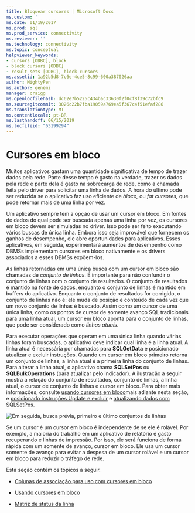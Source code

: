 ```yaml
---
title: Bloquear cursores | Microsoft Docs
ms.custom: ''
ms.date: 01/19/2017
ms.prod: sql
ms.prod_service: connectivity
ms.reviewer: ''
ms.technology: connectivity
ms.topic: conceptual
helpviewer_keywords:
- cursors [ODBC], block
- block cursors [ODBC]
- result sets [ODBC], block cursors
ms.assetid: 1a92b5d8-7c6e-4ce5-8c99-600a387026aa
author: MightyPen
ms.author: genemi
manager: craigg
ms.openlocfilehash: dc62e7b5225c434bac33630f2f0cf8f39c72bfc9
ms.sourcegitcommit: 3026c22b7fba19059a769ea5f367c4f51efaf286
ms.translationtype: MT
ms.contentlocale: pt-BR
ms.lasthandoff: 06/15/2019
ms.locfileid: "63199294"
---
```

# <a name="block-cursors"></a>Cursores em bloco
Muitos aplicativos gastam uma quantidade significativa de tempo de trazer dados pela rede. Parte desse tempo é gasto na verdade, trazer os dados pela rede e parte dela é gasto na sobrecarga de rede, como a chamada feita pelo driver para solicitar uma linha de dados. A hora do último pode ser reduzida se o aplicativo faz uso eficiente de *bloco,* ou *fat* *cursores,* que pode retornar mais de uma linha por vez.  
  
 Um aplicativo sempre tem a opção de usar um cursor em bloco. Em fontes de dados do qual pode ser buscada apenas uma linha por vez, os cursores em bloco devem ser simuladas no driver. Isso pode ser feito executando vários buscas de única linha. Embora isso seja improvável que fornecem os ganhos de desempenho, ele abre oportunidades para aplicativos. Esses aplicativos, em seguida, experimentará aumentos de desempenho como DBMSs implementam cursores em bloco nativamente e os drivers associados a esses DBMSs expõem-los.  
  
 As linhas retornadas em uma única busca com um cursor em bloco são chamadas de *conjunto de linhas*. É importante para não confundir o conjunto de linhas com o conjunto de resultados. O conjunto de resultados é mantido na fonte de dados, enquanto o conjunto de linhas é mantido em buffers do aplicativo. Enquanto o conjunto de resultados for corrigido, o conjunto de linhas não é: ele muda de posição e conteúdo de cada vez que um novo conjunto de linhas é buscado. Assim como um cursor de uma única linha, como os pontos de cursor de somente avanço SQL tradicionais para uma linha atual, um cursor em bloco aponta para o conjunto de linhas, que pode ser considerado como *linhas atuais*.  
  
 Para executar operações que operam em uma única linha quando várias linhas foram buscadas, o aplicativo deve indicar qual linha é a linha atual. A linha atual é necessária por chamadas para **SQLGetData** e posicionado atualizar e excluir instruções. Quando um cursor em bloco primeiro retorna um conjunto de linhas, a linha atual é a primeira linha do conjunto de linhas. Para alterar a linha atual, o aplicativo chama **SQLSetPos** ou **SQLBulkOperations** (para atualizar pelo indicador). A ilustração a seguir mostra a relação do conjunto de resultados, conjunto de linhas, a linha atual, o cursor de conjunto de linhas e cursor em bloco. Para obter mais informações, consulte [usando cursores em bloco](../../../odbc/reference/develop-app/using-block-cursors.md)mais adiante nesta seção, e [posicionado instruções Update e excluir](../../../odbc/reference/develop-app/positioned-update-and-delete-statements.md) e [atualizando dados com SQLSetPos](../../../odbc/reference/develop-app/updating-data-with-sqlsetpos.md).  
  
 ![Em seguida, busca prévia, primeiro e último conjuntos de linhas](../../../odbc/reference/develop-app/media/pr20_2.gif "pr20_2")  
  
 Se um cursor é um cursor em bloco é independente de se ele é rolável. Por exemplo, a maioria do trabalho em um aplicativo de relatório é gasto recuperando e linhas de impressão. Por isso, ele será funciona de forma rápida com um somente de avanço, cursor em bloco. Ele usa um cursor somente de avanço para evitar a despesa de um cursor rolável e um cursor em bloco para reduzir o tráfego de rede.  
  
 Esta seção contém os tópicos a seguir.  
  
-   [Colunas de associação para uso com cursores em bloco](../../../odbc/reference/develop-app/binding-columns-for-use-with-block-cursors.md)  
  
-   [Usando cursores em bloco](../../../odbc/reference/develop-app/using-block-cursors.md)  
  
-   [Matriz de status da linha](../../../odbc/reference/develop-app/row-status-array.md)
